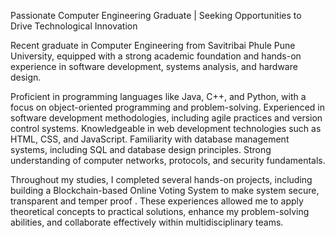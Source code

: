 Passionate Computer Engineering Graduate | Seeking Opportunities to Drive Technological Innovation

Recent graduate in Computer Engineering from Savitribai Phule Pune University, equipped with a strong academic foundation and hands-on experience in software development, systems analysis, and hardware design.

Proficient in programming languages like Java, C++, and Python, with a focus on object-oriented programming and problem-solving. Experienced in software development methodologies, including agile practices and version control systems. Knowledgeable in web development technologies such as HTML, CSS, and JavaScript. Familiarity with database management systems, including SQL and database design principles. Strong understanding of computer networks, protocols, and security fundamentals.

Throughout my studies, I completed several hands-on projects, including building a Blockchain-based Online Voting System  to make system secure, transparent and temper proof . These experiences allowed me to apply theoretical concepts to practical solutions, enhance my problem-solving abilities, and collaborate effectively within multidisciplinary teams.
